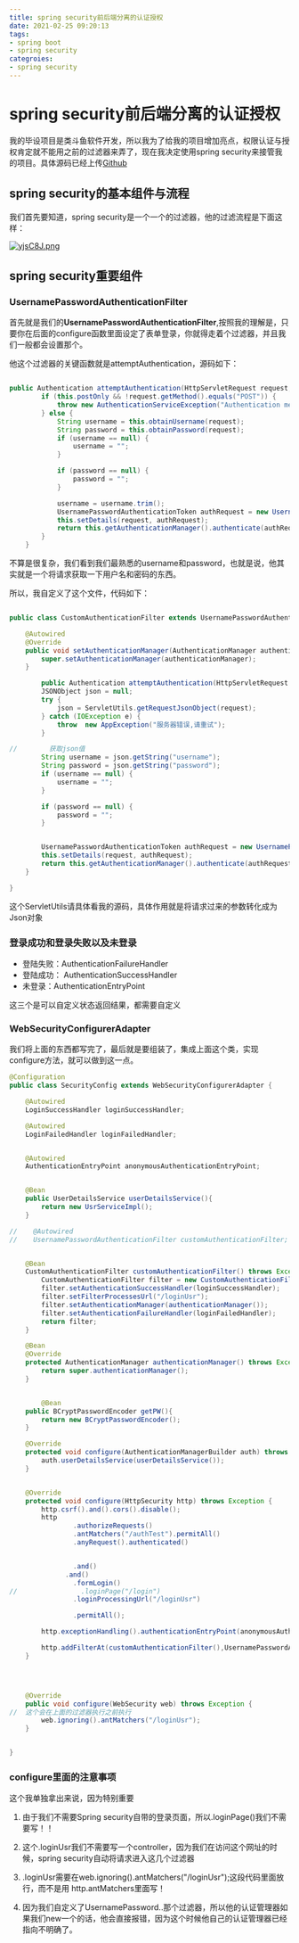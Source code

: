 ```yaml
---
title: spring security前后端分离的认证授权
date: 2021-02-25 09:20:13
tags:
- spring boot
- spring security
categroies:
- spring security
---
```


# spring security前后端分离的认证授权

我的毕设项目是类斗鱼软件开发，所以我为了给我的项目增加亮点，权限认证与授权肯定就不能用之前的过滤器来弄了，现在我决定使用spring security来接管我的项目。具体源码已经上传[Github](https://github.com/adroitwolf/spring-security-auth-example)


## spring security的基本组件与流程

我们首先要知道，spring security是一个一个的过滤器，他的过滤流程是下面这样：

[![yjsC8J.png](https://s3.ax1x.com/2021/02/25/yjsC8J.png)](https://imgtu.com/i/yjsC8J)

## spring security重要组件



### UsernamePasswordAuthenticationFilter

首先就是我们的**UsernamePasswordAuthenticationFilter**,按照我的理解是，只要你在后面的configure函数里面设定了表单登录，你就得走着个过滤器，并且我们一般都会设置那个。

他这个过滤器的关键函数就是attemptAuthentication，源码如下：

```java

public Authentication attemptAuthentication(HttpServletRequest request, HttpServletResponse response) throws AuthenticationException {
        if (this.postOnly && !request.getMethod().equals("POST")) {
            throw new AuthenticationServiceException("Authentication method not supported: " + request.getMethod());
        } else {
            String username = this.obtainUsername(request);
            String password = this.obtainPassword(request);
            if (username == null) {
                username = "";
            }

            if (password == null) {
                password = "";
            }

            username = username.trim();
            UsernamePasswordAuthenticationToken authRequest = new UsernamePasswordAuthenticationToken(username, password);
            this.setDetails(request, authRequest);
            return this.getAuthenticationManager().authenticate(authRequest);
        }
    }
```
不算是很复杂，我们看到我们最熟悉的username和password，也就是说，他其实就是一个将请求获取一下用户名和密码的东西。


所以，我自定义了这个文件，代码如下：

```java

public class CustomAuthenticationFilter extends UsernamePasswordAuthenticationFilter {

    @Autowired
    @Override
    public void setAuthenticationManager(AuthenticationManager authenticationManager) {
        super.setAuthenticationManager(authenticationManager);
    }

        public Authentication attemptAuthentication(HttpServletRequest request, HttpServletResponse response){
        JSONObject json = null;
        try {
            json = ServletUtils.getRequestJsonObject(request);
        } catch (IOException e) {
            throw  new AppException("服务器错误,请重试");
        }

//        获取json值
        String username = json.getString("username");
        String password = json.getString("password");
        if (username == null) {
            username = "";
        }

        if (password == null) {
            password = "";
        }


        UsernamePasswordAuthenticationToken authRequest = new UsernamePasswordAuthenticationToken(username, password);
        this.setDetails(request, authRequest);
        return this.getAuthenticationManager().authenticate(authRequest);
    }

}
```

这个ServletUtils请具体看我的源码，具体作用就是将请求过来的参数转化成为Json对象


### 登录成功和登录失败以及未登录


* 登陆失败：AuthenticationFailureHandler
* 登陆成功：
AuthenticationSuccessHandler
* 未登录：AuthenticationEntryPoint


这三个是可以自定义状态返回结果，都需要自定义


### WebSecurityConfigurerAdapter

我们将上面的东西都写完了，最后就是要组装了，集成上面这个类，实现configure方法，就可以做到这一点。


```java
@Configuration
public class SecurityConfig extends WebSecurityConfigurerAdapter {

    @Autowired
    LoginSuccessHandler loginSuccessHandler;

    @Autowired
    LoginFailedHandler loginFailedHandler;


    @Autowired
    AuthenticationEntryPoint anonymousAuthenticationEntryPoint;


    @Bean
    public UserDetailsService userDetailsService(){
        return new UsrServiceImpl();
    }

//    @Autowired
//    UsernamePasswordAuthenticationFilter customAuthenticationFilter;


    @Bean
    CustomAuthenticationFilter customAuthenticationFilter() throws Exception {
        CustomAuthenticationFilter filter = new CustomAuthenticationFilter();
        filter.setAuthenticationSuccessHandler(loginSuccessHandler);
        filter.setFilterProcessesUrl("/loginUsr");
        filter.setAuthenticationManager(authenticationManager());
        filter.setAuthenticationFailureHandler(loginFailedHandler);
        return filter;
    }

    @Bean
    @Override
    protected AuthenticationManager authenticationManager() throws Exception {
        return super.authenticationManager();
    }


        @Bean
    public BCryptPasswordEncoder getPW(){
        return new BCryptPasswordEncoder();
    }

    @Override
    protected void configure(AuthenticationManagerBuilder auth) throws Exception {
        auth.userDetailsService(userDetailsService());
    }


    @Override
    protected void configure(HttpSecurity http) throws Exception {
        http.csrf().and().cors().disable();
        http
                .authorizeRequests()
                .antMatchers("/authTest").permitAll()
                .anyRequest().authenticated()


                .and()
              .and()
                .formLogin()
//                .loginPage("/login")
                .loginProcessingUrl("/loginUsr")

                .permitAll();

        http.exceptionHandling().authenticationEntryPoint(anonymousAuthenticationEntryPoint);

        http.addFilterAt(customAuthenticationFilter(),UsernamePasswordAuthenticationFilter.class);
    }




    @Override
    public void configure(WebSecurity web) throws Exception {
//  这个会在上面的过滤器执行之前执行
        web.ignoring().antMatchers("/loginUsr");
    }


}

```



### configure里面的注意事项

这个我单独拿出来说，因为特别重要

1. 由于我们不需要Spring security自带的登录页面，所以.loginPage()我们不需要写！！

2. 这个.loginUsr我们不需要写一个controller，因为我们在访问这个网址的时候，spring security自动将请求进入这几个过滤器
3. .loginUsr需要在web.ignoring().antMatchers("/loginUsr");这段代码里面放行，而不是用 http.antMatchers里面写！
4. 因为我们自定义了UsernamePassword..那个过滤器，所以他的认证管理器如果我们new一个的话，他会直接报错，因为这个时候他自己的认证管理器已经指向不明确了。










